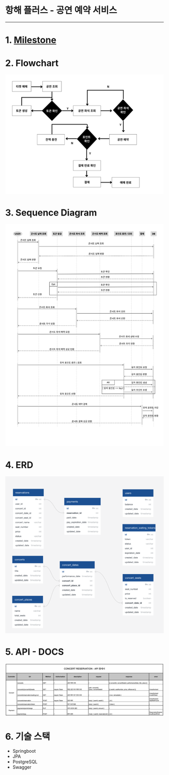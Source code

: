 # 항해 플러스 - 공연 예약 서비스

--- 

# 1. <a href="https://github.com/users/choral7451/projects/1/views/5?layout=roadmap">Milestone</a>
# 2. Flowchart
<img src="docs/Flowchart.png">

# 3. Sequence Diagram
<img src="docs/sequence-diagram.png">

# 4. ERD
<img src="docs/erd.png">

# 5. API - DOCS
<img src="docs/api-docs.png">

# 6. 기술 스택
- Springboot
- JPA
- PostgreSQL
- Swagger
